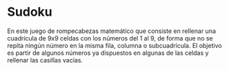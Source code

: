 # Sudoku
En este juego de rompecabezas matemático que consiste en rellenar una cuadrícula de 9x9 celdas con los números del 1 al 9, de forma que no se repita ningún número en la misma fila, columna o subcuadrícula. El objetivo es partir de algunos números ya dispuestos en algunas de las celdas y rellenar las casillas vacías.
